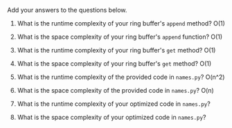Add your answers to the questions below.

1. What is the runtime complexity of your ring buffer's `append` method?
  O(1)
2. What is the space complexity of your ring buffer's `append` function?
  O(1)
3. What is the runtime complexity of your ring buffer's `get` method?
  O(1)
4. What is the space complexity of your ring buffer's `get` method?
  O(1)

5. What is the runtime complexity of the provided code in `names.py`?
  O(n^2)
6. What is the space complexity of the provided code in `names.py`?
  O(n)
7. What is the runtime complexity of your optimized code in `names.py`?

8. What is the space complexity of your optimized code in `names.py`?
